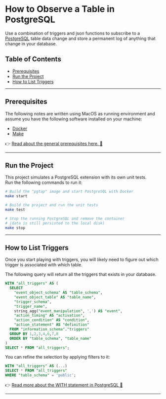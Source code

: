 # How to Observe a Table in PostgreSQL

Use a combination of triggers and json functions to subscribe to a [PostgreSQL][postgres] table data change
and store a permanent log of anything that change in your database.

## Table of Contents

- [Prerequisites](#prerequisites)
- [Run the Project](#run-the-project)
- [How to List Triggers](#how-to-list-triggers)

---

## Prerequisites

The following notes are written using MacOS as running environment and assume you have the following software installed on your machine:

- [Docker][docker]
- [Make][make]

👉 [Read about the general prerequisites here. 🔗](../../README.md#prerequisites-for-running-the-examples)

---

## Run the Project

This project simulates a PostgreSQL extension with its own unit tests.  
Run the following commands to run it:

```bash
# Build the "pgtap" image and start PostgreSQL with Docker
make start

# Build the project and run the unit tests
make test

# Stop the running PostgreSQL and remove the container
# (data is still persisted to the local disk)
make stop
```

---

## How to List Triggers

Once you start playing with triggers, you will likely need to figure out which trigger is associated with which table.

The following query will return all the triggers that exists in your database.

```sql
WITH "all_triggers" AS (
  SELECT
    "event_object_schema" AS "table_schema",
    "event_object_table" AS "table_name",
    "trigger_schema",
    "trigger_name",
    string_agg("event_manipulation", ',') AS "event",
    "action_timing" AS "activation",
    "action_condition" AS "condition",
    "action_statement" AS "definition"
  FROM "information_schema"."triggers"
  GROUP BY 1,2,3,4,6,7,8
  ORDER BY "table_schema", "table_name"
)
SELECT * FROM "all_triggers";
```

You can refine the selection by applying filters to it:

```sql
WITH "all_triggers" AS (...)
SELECT * FROM "all_triggers"
WHERE "table_schema" = 'public';
```

👉 [Read more about the WITH statement in PostgreSQL 🔗](https://www.postgresql.org/docs/current/queries-with.html)

---


[postgres]: https://www.postgresql.org/
[docker]: https://www.docker.com/
[make]: https://www.gnu.org/software/make/manual/make.html
[pgtap]: https://pgtap.org/
[psql]: https://www.postgresql.org/docs/13/app-psql.html